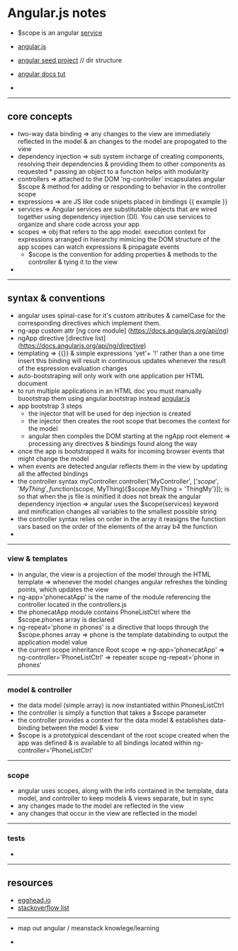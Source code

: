 # Angular.js  notes  
  * $scope is an angular [service](https://docs.angularjs.org/guide/services)  

* [angular.js](https://angularjs.org/)  
* [angular seed project](https://github.com/angular/angular-seed)  // dir structure  
* [angular docs tut](https://docs.angularjs.org/tutorial/)  
*  

---  
##  core concepts  

  * two-way data binding => any changes to the view are immediately reflected in the model & an changes to the model are propogated to the view  
  * dependency injection => sub system incharge of creating components, resolving their dependencies & providing them to other components as requested    * passing an object to a function helps with modularity  
  * controllers => attached to the DOM 'ng-controller' incapsulates angular $scope  & method for adding or responding to behavior in the controller scope  
  * expressions => are JS like code snipets placed in bindings {{ example }}  
  * services => Angular services are substitutable objects that are wired together using dependency injection (DI). You can use services to organize and share code across your app  
  * scopes => obj that  refers to the app model. execution context for expressions  arranged in hierarchy mimicing the DOM structure of the app  scopes can watch expressions & propagate events 
    * $scope is the convention for adding properties & methods to the controller & tying it to the view  
  * 
---  

## syntax & conventions  

  * angular uses spinal-case for it's custom attributes & camelCase for the corresponding directives which implement them.  
  * ng-app custom attr [ng core module] (https://docs.angularjs.org/api/ng)  
  * ngApp directive [directive list]  (https://docs.angularjs.org/api/ng/directive)  
  * templating => {{}} & simple expressions 'yet'+ '!'  rather than a one time insert this binding will result in continuous updates whenever the result of the espression evaluation changes  
  * auto-bootstraping will only work with one application per HTML document   
  * to run multiple applications in an HTML doc you must manually buootstrap them using angular.bootstrap instead [angular.js](https://docs.angularjs.org/api/ng/function/angular.bootstrap)  
  * app bootstrap 3 steps  
    * the injector that will be used for dep injection is created  
    * the injector then creates the root scope that becomes the context for the model  
    * angular then compiles the DOM starting at the ngApp root element => processing any directives & bindings found along the way    
  * once the app is bootstrapped it waits for incoming browser events that might change the model  
  * when events are detected angular reflects them in the view by updating all the affected bindings  
  *  the controller syntax myController.controller('MyController', ['$scope','MyThing', function($scope, MyThing){$scope.MyThing = 'ThingMy'}]); is so that when the js file is minified it does not break the angular dependency injection => angular uses the $scope(services) keyword and minification changes all variables to the smallest possible string  
  * the controller syntax relies on order in the array  it reasigns the function vars based on the order of the elements of the array b4 the function  
  * 

---  

###  view & templates  

  * in angular, the view is a projection of the model through the HTML template  => whenever the model changes angular refreshes the binding points, which updates the view  
  * ng-app='phonecatApp' is the name of the module referencing the controller located in the controllers.js  
  * the phonecatApp module contains PhoneListCtrl where the $scope.phones array is declared  
  * ng-repeat='phone in phones' is a directive that loops through the $scope.phones array => phone is the template databinding to output the application model value  
  *  the current scope inheritance Root scope => ng-app='phonecatApp' => ng-controller='PhoneListCtrl' => repeater scope ng-repeat='phone in phones'  

---  

### model & controller  
  * the data model (simple array) is now instantiated within PhonesListCtrl  
  * the controller is simply a function that takes a $scope parameter  
  * the controller provides a context for the data model & establishes data-binding between the model & view  
  * $scope is a prototypical descendant of the root scope created when the app was defined & is available to all bindings located within ng-controller='PhoneListCtrl'  


---  

### scope  
  * angular uses scopes, along with the info contained in the template, data model, and controller to keep models & views separate, but in sync
  * any changes made to the model are reflected in the view  
  * any changes that occur in the view are reflected in the model  

---  

### tests      
  * 

  


---  

## resources  

  * [egghead.io](https://egghead/technologies/angularjs)  
  * [stackoverflow list](http://stackoverflow.com/questions/14333857/how-to-master-angularjs)  

---  

* map out angular / meanstack knowlege/learning  

*  



